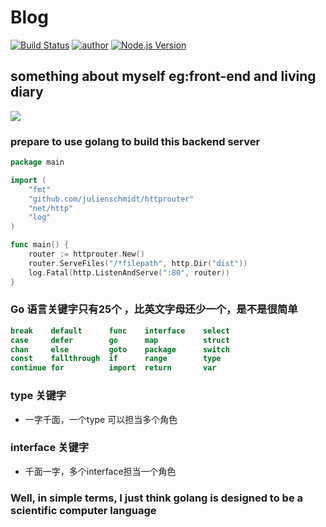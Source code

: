 # Blog

[![Build Status](https://travis-ci.org/pengliheng/pengliheng.github.io.svg?branch=master)](https://travis-ci.org/pengliheng/pengliheng.github.io)
[![author](https://img.shields.io/badge/author-peng-blue.svg)](https://github.com/pengliheng/pengliheng.github.io)
[![Node.js Version](https://img.shields.io/badge/node.js-8.7.0-blue.svg)](http://nodejs.org/download)


## something about myself eg:front-end and living diary

![](https://i.loli.net/2017/10/24/59eed9ac20090.png)


### prepare to use golang to build this backend server

```go
package main

import (
    "fmt"
    "github.com/julienschmidt/httprouter"
    "net/http"
    "log"
)

func main() {
	router := httprouter.New()
	router.ServeFiles("/*filepath", http.Dir("dist"))
    log.Fatal(http.ListenAndServe(":80", router))
}
```

### Go 语言关键字只有25个 ，比英文字母还少一个，是不是很简单
```go
break    default      func    interface    select
case     defer        go      map          struct
chan     else         goto    package      switch
const    fallthrough  if      range        type
continue for          import  return       var
```

### type 关键字
- 一字千面，一个type 可以担当多个角色

### interface 关键字
- 千面一字，多个interface担当一个角色

### Well, in simple terms, I just think golang is designed to be a scientific computer language